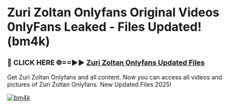 # Zuri Zoltan Onlyfans Original Videos 0nlyFans Leaked - Files Updated! (bm4k)

<h3>🔴 CLICK HERE 🌐==►► <a href="https://tinyurl.com/2m67pmp6" rel="nofollow">Zuri Zoltan Onlyfans Updated Files</a></h3>

Get Zuri Zoltan Onlyfans and all content. Now you can access all videos and pictures of Zuri Zoltan Onlyfans. New Updated Files 2025!

[![bm4k](https://i.imgur.com/H4QAA4z.gif)](https://tinyurl.com/2m67pmp6)